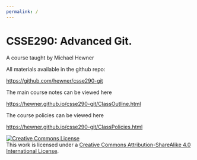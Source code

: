 ```yaml
---
permalink: /
---
```


# CSSE290: Advanced Git.

A course taught by Michael Hewner

All materials available in the github repo:

https://github.com/hewner/csse290-git

The main course notes can be viewed here

https://hewner.github.io/csse290-git/ClassOutline.html

The course policies can be viewed here

https://hewner.github.io/csse290-git/ClassPolicies.html

<a rel="license" href="http://creativecommons.org/licenses/by-sa/4.0/"><img alt="Creative Commons License" style="border-width:0" src="https://i.creativecommons.org/l/by-sa/4.0/88x31.png" /></a><br />This work is licensed under a <a rel="license" href="http://creativecommons.org/licenses/by-sa/4.0/">Creative Commons Attribution-ShareAlike 4.0 International License</a>.
